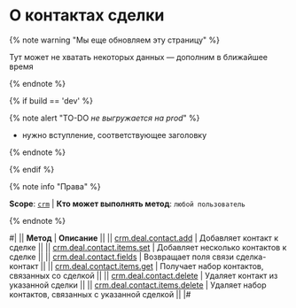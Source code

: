 # О контактах сделки

{% note warning "Мы еще обновляем эту страницу" %}

Тут может не хватать некоторых данных — дополним в ближайшее время

{% endnote %}

{% if build == 'dev' %}

{% note alert "TO-DO _не выгружается на prod_" %}

- нужно вступление, соответствующее заголовку

{% endnote %}

{% endif %}

{% note info "Права" %}

**Scope**: [`crm`](../../../scopes/permissions.md) | **Кто может выполнять метод**: `любой пользователь`

{% endnote %}

#|
|| **Метод** | **Описание** ||
|| [crm.deal.contact.add](./crm-deal-contact-add.md) | Добавляет контакт к сделке ||
|| [crm.deal.contact.items.set](./crm-deal-contact-items-set.md) | Добавляет несколько контактов к сделке ||
|| [crm.deal.contact.fields](./crm-deal-contact-fields.md) | Возвращает поля связи сделка-контакт ||
|| [crm.deal.contact.items.get](./crm-deal-contact-items-get.md) | Получает набор контактов, связанных со сделкой ||
|| [crm.deal.contact.delete](./crm-deal-contact-delete.md) | Удаляет контакт из указанной сделки ||
|| [crm.deal.contact.items.delete](./crm-deal-contact-items-delete.md) | Удаляет набор контактов, связанных с указанной сделкой ||
|#